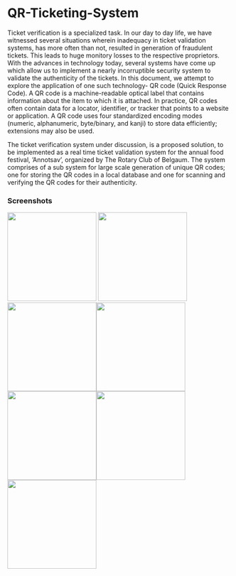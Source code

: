 # QR-Ticketing-System

Ticket verification is a specialized task. In our day to day life, we have witnessed several situations wherein inadequacy in ticket validation systems, has more often than not, resulted in generation of fraudulent tickets. This leads to huge monitory losses to the respective proprietors. With the advances in technology today, several systems have come up which allow us to implement a nearly incorruptible security system to validate the authenticity of the tickets. In this document, we attempt to explore the application of one such technology- QR code (Quick Response Code). A QR code is a machine-readable optical label that contains information about the item to which it is attached. In practice, QR codes often contain data for a locator, identifier, or tracker that points to a website or application. A QR code uses four standardized encoding modes (numeric, alphanumeric, byte/binary, and kanji) to store data efficiently; extensions may also be used.

The ticket verification system under discussion, is a proposed solution, to be implemented as a real time ticket validation system for the annual food festival, ’Annotsav’, organized by The Rotary Club of Belgaum. The system comprises of a sub system for large scale generation of unique QR codes; one for storing the QR codes in a local database and one for scanning and verifying the QR codes for their authenticity.

### Screenshots
<img src="https://user-images.githubusercontent.com/38681469/64452687-7e447200-d104-11e9-9221-87b50bc525e7.jpg" width="200" >
<img src="https://user-images.githubusercontent.com/38681469/64452689-7edd0880-d104-11e9-9645-d024cf94e3c5.jpg" width="200" ><img src="https://user-images.githubusercontent.com/38681469/64452690-7edd0880-d104-11e9-916b-cffb8d3b9919.jpg" width="200" ><img src="https://user-images.githubusercontent.com/38681469/64452692-7edd0880-d104-11e9-85b4-361228b34bf2.jpg" width="200" ><img src="https://user-images.githubusercontent.com/38681469/64452694-7f759f00-d104-11e9-8064-75ca6bcc69c1.jpg" width="200" ><img src="https://user-images.githubusercontent.com/38681469/64452695-7f759f00-d104-11e9-982a-8d252f8d937c.jpg" width="200" ><img src="https://user-images.githubusercontent.com/38681469/64452696-7f759f00-d104-11e9-924f-c821006799d2.jpg" width="200" >
